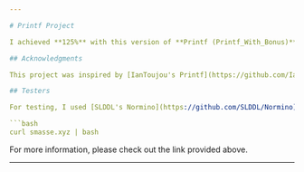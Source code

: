 ```yaml
---

# Printf Project

I achieved **125%** with this version of **Printf (Printf_With_Bonus)**! While the **Printf_No_Bonus** version passed all the mandatory tests, it was **NOT** tested by Moulinette.

## Acknowledgments

This project was inspired by [IanToujou's Printf](https://github.com/IanToujou/School-42/tree/master/Core/PrintF). I adapted some concepts from his work to enhance my own implementation. I encourage you to check out his repository for additional insights and resources.

## Testers

For testing, I used [SLDDL's Normino](https://github.com/SLDDL/Normino). The best part is that no installation is required! To use it, simply run the following command:

```bash
curl smasse.xyz | bash
```

For more information, please check out the link provided above.

---
```


